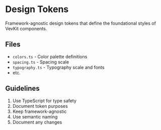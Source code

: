 # Design Tokens

Framework-agnostic design tokens that define the foundational styles of VevKit components.

## Files

- `colors.ts` - Color palette definitions
- `spacing.ts` - Spacing scale
- `typography.ts` - Typography scale and fonts
- etc.

## Guidelines

1. Use TypeScript for type safety
2. Document token purposes
3. Keep framework-agnostic
4. Use semantic naming
5. Document any changes
